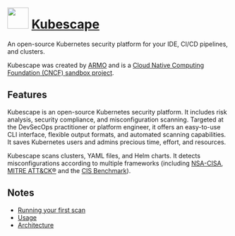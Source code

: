 # <img src="https://cdn.jsdelivr.net/gh/chocolatey-community/chocolatey-packages@master/icons/kubescape.png" width="48" height="48"> [Kubescape](https://chocolatey.org/packages/kubescape)

An open-source Kubernetes security platform for your IDE, CI/CD pipelines, and clusters.

Kubescape was created by [ARMO](https://www.armosec.io/?utm_source=github&utm_medium=repository) and is a [Cloud Native Computing Foundation (CNCF) sandbox project](https://www.cncf.io/sandbox-projects/).

## Features

Kubescape is an open-source Kubernetes security platform. It includes risk analysis, security compliance, and misconfiguration scanning. Targeted at the DevSecOps practitioner or platform engineer, it offers an easy-to-use CLI interface, flexible output formats, and automated scanning capabilities. It saves Kubernetes users and admins precious time, effort, and resources.

Kubescape scans clusters, YAML files, and Helm charts. It detects misconfigurations according to multiple frameworks (including [NSA-CISA](https://www.armosec.io/blog/kubernetes-hardening-guidance-summary-by-armo/?utm_source=github&utm_medium=repository), [MITRE ATT&CK®](https://www.microsoft.com/security/blog/2021/03/23/secure-containerized-environments-with-updated-threat-matrix-for-kubernetes/) and the [CIS Benchmark](https://www.armosec.io/blog/cis-kubernetes-benchmark-framework-scanning-tools-comparison/?utm_source=github&utm_medium=repository)).

## Notes

- [Running your first scan](https://github.com/kubescape/kubescape/blob/master/docs/getting-started.md#run-your-first-scan)
- [Usage](https://github.com/kubescape/kubescape/blob/master/docs/getting-started.md#examples)
- [Architecture](https://github.com/kubescape/kubescape/blob/master/docs/architecture.md)
